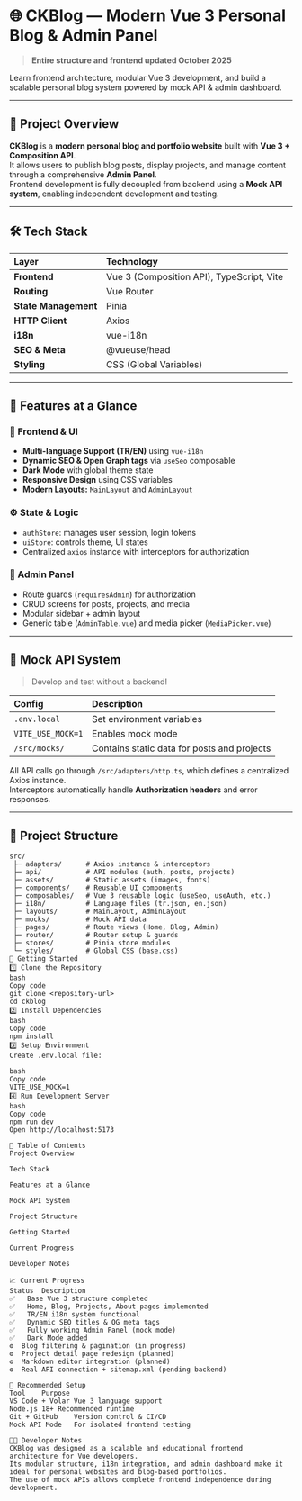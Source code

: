 # 🌐 CKBlog — Modern Vue 3 Personal Blog & Admin Panel

> **Entire structure and frontend updated October 2025**

Learn frontend architecture, modular Vue 3 development, and build a scalable personal blog system powered by mock API & admin dashboard.

---

## 🧱 Project Overview

**CKBlog** is a **modern personal blog and portfolio website** built with **Vue 3 + Composition API**.  
It allows users to publish blog posts, display projects, and manage content through a comprehensive **Admin Panel**.  
Frontend development is fully decoupled from backend using a **Mock API system**, enabling independent development and testing.

---

## 🛠️ Tech Stack

| Layer | Technology |
|:------|:------------|
| **Frontend** | Vue 3 (Composition API), TypeScript, Vite |
| **Routing** | Vue Router |
| **State Management** | Pinia |
| **HTTP Client** | Axios |
| **i18n** | vue-i18n |
| **SEO & Meta** | @vueuse/head |
| **Styling** | CSS (Global Variables) |

---

## 🧩 Features at a Glance

### 🎨 Frontend & UI
- **Multi-language Support (TR/EN)** using `vue-i18n`  
- **Dynamic SEO & Open Graph tags** via `useSeo` composable  
- **Dark Mode** with global theme state  
- **Responsive Design** using CSS variables  
- **Modern Layouts:** `MainLayout` and `AdminLayout`

### ⚙️ State & Logic
- `authStore`: manages user session, login tokens  
- `uiStore`: controls theme, UI states  
- Centralized `axios` instance with interceptors for authorization

### 🧰 Admin Panel
- Route guards (`requiresAdmin`) for authorization  
- CRUD screens for posts, projects, and media  
- Modular sidebar + admin layout  
- Generic table (`AdminTable.vue`) and media picker (`MediaPicker.vue`)

---

## 🧠 Mock API System

> Develop and test without a backend!

| Config | Description |
|:--------|:-------------|
| `.env.local` | Set environment variables |
| `VITE_USE_MOCK=1` | Enables mock mode |
| `/src/mocks/` | Contains static data for posts and projects |

All API calls go through `/src/adapters/http.ts`, which defines a centralized Axios instance.  
Interceptors automatically handle **Authorization headers** and error responses.

---

## 📂 Project Structure

```plaintext
src/
 ├─ adapters/      # Axios instance & interceptors
 ├─ api/           # API modules (auth, posts, projects)
 ├─ assets/        # Static assets (images, fonts)
 ├─ components/    # Reusable UI components
 ├─ composables/   # Vue 3 reusable logic (useSeo, useAuth, etc.)
 ├─ i18n/          # Language files (tr.json, en.json)
 ├─ layouts/       # MainLayout, AdminLayout
 ├─ mocks/         # Mock API data
 ├─ pages/         # Route views (Home, Blog, Admin)
 ├─ router/        # Router setup & guards
 ├─ stores/        # Pinia store modules
 └─ styles/        # Global CSS (base.css)
🚀 Getting Started
1️⃣ Clone the Repository
bash
Copy code
git clone <repository-url>
cd ckblog
2️⃣ Install Dependencies
bash
Copy code
npm install
3️⃣ Setup Environment
Create .env.local file:

bash
Copy code
VITE_USE_MOCK=1
4️⃣ Run Development Server
bash
Copy code
npm run dev
Open http://localhost:5173

🧭 Table of Contents
Project Overview

Tech Stack

Features at a Glance

Mock API System

Project Structure

Getting Started

Current Progress

Developer Notes

📈 Current Progress
Status	Description
✅	Base Vue 3 structure completed
✅	Home, Blog, Projects, About pages implemented
✅	TR/EN i18n system functional
✅	Dynamic SEO titles & OG meta tags
✅	Fully working Admin Panel (mock mode)
✅	Dark Mode added
⚙️	Blog filtering & pagination (in progress)
⚙️	Project detail page redesign (planned)
⚙️	Markdown editor integration (planned)
⚙️	Real API connection + sitemap.xml (pending backend)

🔧 Recommended Setup
Tool	Purpose
VS Code + Volar	Vue 3 language support
Node.js 18+	Recommended runtime
Git + GitHub	Version control & CI/CD
Mock API Mode	For isolated frontend testing

👨‍💻 Developer Notes
CKBlog was designed as a scalable and educational frontend architecture for Vue developers.
Its modular structure, i18n integration, and admin dashboard make it ideal for personal websites and blog-based portfolios.
The use of mock APIs allows complete frontend independence during development.

